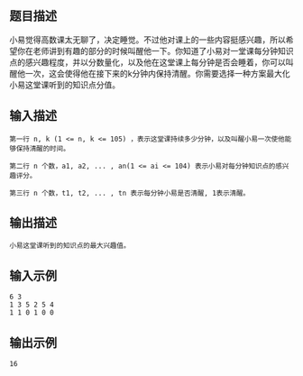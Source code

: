 ## 题目描述

小易觉得高数课太无聊了，决定睡觉。不过他对课上的一些内容挺感兴趣，所以希望你在老师讲到有趣的部分的时候叫醒他一下。你知道了小易对一堂课每分钟知识点的感兴趣程度，并以分数量化，以及他在这堂课上每分钟是否会睡着，你可以叫醒他一次，这会使得他在接下来的k分钟内保持清醒。你需要选择一种方案最大化小易这堂课听到的知识点分值。

## 输入描述
```
第一行 n, k (1 <= n, k <= 105) ，表示这堂课持续多少分钟，以及叫醒小易一次使他能够保持清醒的时间。

第二行 n 个数，a1, a2, ... , an(1 <= ai <= 104) 表示小易对每分钟知识点的感兴趣评分。

第三行 n 个数，t1, t2, ... , tn 表示每分钟小易是否清醒, 1表示清醒。
```
## 输出描述
```
小易这堂课听到的知识点的最大兴趣值。
```

## 输入示例
```
6 3
1 3 5 2 5 4
1 1 0 1 0 0
```
## 输出示例
```
16
```



